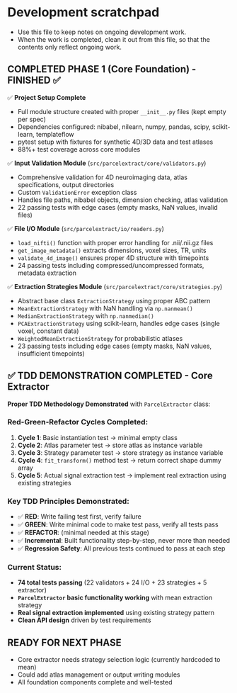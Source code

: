 # Development scratchpad

- Use this file to keep notes on ongoing development work.
- When the work is completed, clean it out from this file, so that the contents only reflect ongoing work.

## COMPLETED PHASE 1 (Core Foundation) - FINISHED ✅

✅ **Project Setup Complete**
- Full module structure created with proper `__init__.py` files (kept empty per spec)
- Dependencies configured: nibabel, nilearn, numpy, pandas, scipy, scikit-learn, templateflow
- pytest setup with fixtures for synthetic 4D/3D data and test atlases
- 88%+ test coverage across core modules

✅ **Input Validation Module** (`src/parcelextract/core/validators.py`)
- Comprehensive validation for 4D neuroimaging data, atlas specifications, output directories
- Custom `ValidationError` exception class
- Handles file paths, nibabel objects, dimension checking, atlas validation
- 22 passing tests with edge cases (empty masks, NaN values, invalid files)

✅ **File I/O Module** (`src/parcelextract/io/readers.py`) 
- `load_nifti()` function with proper error handling for .nii/.nii.gz files
- `get_image_metadata()` extracts dimensions, voxel sizes, TR, units
- `validate_4d_image()` ensures proper 4D structure with timepoints
- 24 passing tests including compressed/uncompressed formats, metadata extraction

✅ **Extraction Strategies Module** (`src/parcelextract/core/strategies.py`)
- Abstract base class `ExtractionStrategy` using proper ABC pattern
- `MeanExtractionStrategy` with NaN handling via `np.nanmean()`
- `MedianExtractionStrategy` with `np.nanmedian()`
- `PCAExtractionStrategy` using scikit-learn, handles edge cases (single voxel, constant data)
- `WeightedMeanExtractionStrategy` for probabilistic atlases
- 23 passing tests including edge cases (empty masks, NaN values, insufficient timepoints)

## ✅ TDD DEMONSTRATION COMPLETED - Core Extractor

**Proper TDD Methodology Demonstrated** with `ParcelExtractor` class:

### Red-Green-Refactor Cycles Completed:
1. **Cycle 1**: Basic instantiation test → minimal empty class
2. **Cycle 2**: Atlas parameter test → store atlas as instance variable  
3. **Cycle 3**: Strategy parameter test → store strategy as instance variable
4. **Cycle 4**: `fit_transform()` method test → return correct shape dummy array
5. **Cycle 5**: Actual signal extraction test → implement real extraction using existing strategies

### Key TDD Principles Demonstrated:
- ✅ **RED**: Write failing test first, verify failure
- ✅ **GREEN**: Write minimal code to make test pass, verify all tests pass
- ✅ **REFACTOR**: (minimal needed at this stage)
- ✅ **Incremental**: Built functionality step-by-step, never more than needed
- ✅ **Regression Safety**: All previous tests continued to pass at each step

### Current Status:
- **74 total tests passing** (22 validators + 24 I/O + 23 strategies + 5 extractor)
- **`ParcelExtractor` basic functionality working** with mean extraction strategy
- **Real signal extraction implemented** using existing strategy pattern
- **Clean API design** driven by test requirements

## READY FOR NEXT PHASE
- Core extractor needs strategy selection logic (currently hardcoded to mean)
- Could add atlas management or output writing modules
- All foundation components complete and well-tested
